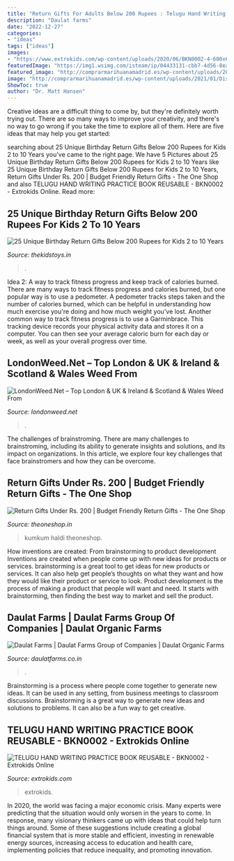 ```yaml
---
title: "Return Gifts For Adults Below 200 Rupees : Telugu Hand Writing Practice Book Reusable"
description: "Daulat farms"
date: "2022-12-27"
categories:
- "ideas"
tags: ["ideas"]
images:
- "https://www.extrokids.com/wp-content/uploads/2020/06/BKN0002-4-600x600.jpeg"
featuredImage: "https://img1.wsimg.com/isteam/ip/04433131-cbb7-4d56-8eab-043900564722/20200712_040451.jpg/:/cr=t:0%25,l:0%25,w:100%25,h:100%25/rs=w:1023,cg:true/rs=h:100"
featured_image: "http://comprarmarihuanamadrid.es/wp-content/uploads/2021/01/Diseno-sin-titulo-91.jpg"
image: "http://comprarmarihuanamadrid.es/wp-content/uploads/2021/01/Diseno-sin-titulo-91.jpg"
ShowToc: true
author: "Dr. Matt Hansen"
---
```



Creative ideas are a difficult thing to come by, but they're definitely worth trying out. There are so many ways to improve your creativity, and there's no way to go wrong if you take the time to explore all of them. Here are five ideas that may help you get started: 

	

		
searching about 25 Unique Birthday Return Gifts Below 200 Rupees for Kids 2 to 10 Years you've came to the right page. We have 5 Pictures about 25 Unique Birthday Return Gifts Below 200 Rupees for Kids 2 to 10 Years like 25 Unique Birthday Return Gifts Below 200 Rupees for Kids 2 to 10 Years, Return Gifts Under Rs. 200 | Budget Friendly Return Gifts - The One Shop and also TELUGU HAND WRITING PRACTICE BOOK REUSABLE - BKN0002 - Extrokids Online. Read more:
		
    
## 25 Unique Birthday Return Gifts Below 200 Rupees For Kids 2 To 10 Years

<img loading=lazy src="https://thekidstoys.in/wp-content/uploads/2021/02/led-bracelets.jpg" onerror="this.onerror=null;this.src='https://tse1.mm.bing.net/th?id=OIP.gojgk-rTgniA0EdtR3cefAHaHH&amp;pid=15.1';" alt="25 Unique Birthday Return Gifts Below 200 Rupees for Kids 2 to 10 Years">

_Source: thekidstoys.in_

>. 

	

Idea 2: A way to track fitness progress and keep track of calories burned.
There are many ways to track fitness progress and calories burned, but one popular way is to use a pedometer. A pedometer tracks steps taken and the number of calories burned, which can be helpful in understanding how much exercise you're doing and how much weight you've lost. Another common way to track fitness progress is to use a Garminbrace. This tracking device records your physical activity data and stores it on a computer. You can then see your average caloric burn for each day or week, as well as your overall progress over time.

    
## LondonWeed.Net – Top London &amp; UK &amp; Ireland &amp; Scotland &amp; Wales Weed From

<img loading=lazy src="http://comprarmarihuanamadrid.es/wp-content/uploads/2021/01/Diseno-sin-titulo-91.jpg" onerror="this.onerror=null;this.src='https://tse4.mm.bing.net/th?id=OIP.xdcbCCJwGXqtMgGWviD1VgAAAA&amp;pid=15.1';" alt="LondonWeed.Net – Top London &amp; UK &amp; Ireland &amp; Scotland &amp; Wales Weed From">

_Source: londonweed.net_

>. 

	

The challenges of brainstroming.
There are many challenges to brainstroming, including its ability to generate insights and solutions, and its impact on organizations. In this article, we explore four key challenges that face brainstromers and how they can be overcome.

    
## Return Gifts Under Rs. 200 | Budget Friendly Return Gifts - The One Shop

<img loading=lazy src="https://theoneshop.in/wp-content/uploads/2019/06/128055_A-500x500.jpg" onerror="this.onerror=null;this.src='https://tse1.mm.bing.net/th?id=OIP.-P95q8w8-PbEr-pTmkosGwHaHa&amp;pid=15.1';" alt="Return Gifts Under Rs. 200 | Budget Friendly Return Gifts - The One Shop">

_Source: theoneshop.in_

>kumkum haldi theoneshop. 

	

How inventions are created: From brainstorming to product development
Inventions are created when people come up with new ideas for products or services. brainstorming is a great tool to get ideas for new products or services. It can also help get people’s thoughts on what they want and how they would like their product or service to look. Product development is the process of making a product that people will want and need. It starts with brainstorming, then finding the best way to market and sell the product.

    
## Daulat Farms | Daulat Farms Group Of Companies | Daulat Organic Farms

<img loading=lazy src="https://img1.wsimg.com/isteam/ip/04433131-cbb7-4d56-8eab-043900564722/20200712_040451.jpg/:/cr=t:0%25,l:0%25,w:100%25,h:100%25/rs=w:1023,cg:true/rs=h:100" onerror="this.onerror=null;this.src='https://tse4.mm.bing.net/th?id=OIP.PyVpVbg-RckdJC1dgbTtGgAAAA&amp;pid=15.1';" alt="Daulat Farms | Daulat Farms Group of Companies | Daulat Organic Farms">

_Source: daulatfarms.co.in_

>. 

	

Brainstorming is a process where people come together to generate new ideas. It can be used in any setting, from business meetings to classroom discussions. Brainstorming is a great way to generate new ideas and solutions to problems. It can also be a fun way to get creative.

    
## TELUGU HAND WRITING PRACTICE BOOK REUSABLE - BKN0002 - Extrokids Online

<img loading=lazy src="https://www.extrokids.com/wp-content/uploads/2020/06/BKN0002-4-600x600.jpeg" onerror="this.onerror=null;this.src='https://tse2.mm.bing.net/th?id=OIP.8Ir4Vo28r1AJjnGidXoVUAHaHa&amp;pid=15.1';" alt="TELUGU HAND WRITING PRACTICE BOOK REUSABLE - BKN0002 - Extrokids Online">

_Source: extrokids.com_

>extrokids. 

	

In 2020, the world was facing a major economic crisis. Many experts were predicting that the situation would only worsen in the years to come. In response, many visionary thinkers came up with ideas that could help turn things around. Some of these suggestions include creating a global financial system that is more stable and efficient, investing in renewable energy sources, increasing access to education and health care, implementing policies that reduce inequality, and promoting innovation.

